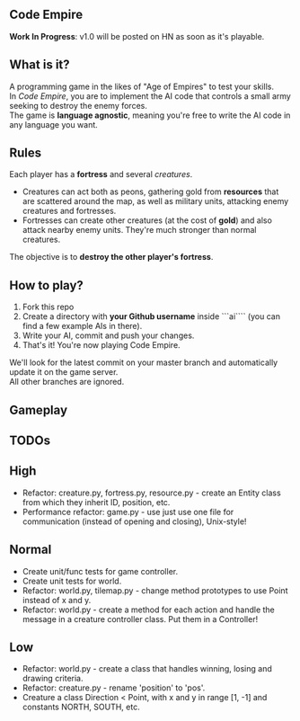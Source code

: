 Code Empire
-----------
**Work In Progress**: v1.0 will be posted on HN as soon as it's playable.<br>

## What is it?
A programming game in the likes of "Age of Empires" to test your skills.<br>
In *Code Empire*, you are to implement the AI code that controls a small army seeking to destroy the enemy forces.<br>
The game is **language agnostic**, meaning you're free to write the AI code in any language you want.

## Rules
Each player has a **fortress** and several *creatures*.<br>
* Creatures can act both as peons, gathering gold from **resources** that are scattered around the map, as well as military units, attacking enemy creatures and fortresses.<br>
* Fortresses can create other creatures (at the cost of **gold**) and also attack nearby enemy units. They're much stronger than normal creatures.

The objective is to **destroy the other player's fortress**.

## How to play?
1. Fork this repo
2. Create a directory with **your Github username** inside ```ai```` (you can find a few example AIs in there).
3. Write your AI, commit and push your changes.
4. That's it! You're now playing Code Empire.

We'll look for the latest commit on your master branch and automatically update it on the game server.<br>
All other branches are ignored.

## Gameplay
<insert detailed instructions here>


TODOs
-----
## High
- Refactor: creature.py, fortress.py, resource.py - create an Entity class from which they inherit ID, position, etc.
- Performance refactor: game.py - use just use one file for communication (instead of opening and closing), Unix-style!
## Normal
- Create unit/func tests for game controller.
- Create unit tests for world.
- Refactor: world.py, tilemap.py - change method prototypes to use Point instead of x and y.
- Refactor: world.py - create a method for each action and handle the message in a creature controller class. Put them in a Controller!
## Low
- Refactor: world.py - create a class that handles winning, losing and drawing criteria.
- Refactor: creature.py - rename 'position' to 'pos'.
- Creature a class Direction < Point, with x and y in range [1, -1] and constants NORTH, SOUTH, etc.
